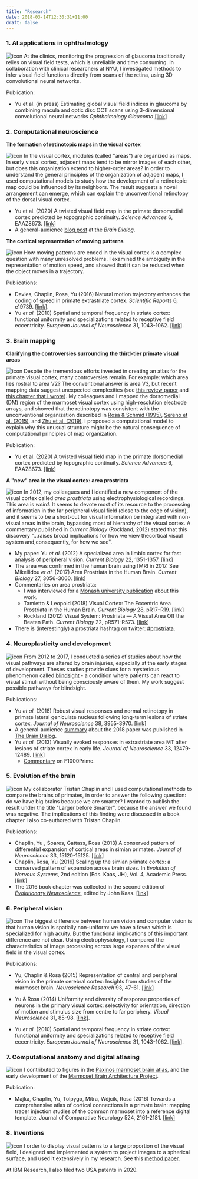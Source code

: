 ```yaml
---
title: "Research"
date: 2018-03-14T12:30:31+11:00
draft: false
---
```

### 1. AI applications in ophthalmology
![icon](/about/cam.png) At the clinics, monitoring the progression of glaucoma traditionally relies on visual field tests, which is unreliable and time consuming. In collaboration with clinical researchers at NYU, I investigated methods to infer visual field functions directly from scans of the retina, using 3D convolutional neural networks.

Publication:
- Yu et al. (in press) Estimating global visual field indices in glaucoma by combining macula and optic disc OCT scans using 3-dimensional convolutional neural networks _Ophthalmology Glaucoma_ [[link]](https://www.sciencedirect.com/science/article/pii/S2589419620301848)

### 2. Computational neuroscience 

**The formation of retinotopic maps in the visual cortex**

![icon](/about/elastic_net.png) In the visual cortex, modules (called "areas") are organized as maps. In early visual cortex, adjacent maps tend to be mirror images of each other, but does this organization extend to higher-order areas? In order to understand the general principles of the organization of adjacent maps, I used computational models to study how the development of a retinotopic map could be influenced by its neighbors. The result suggests a novel arrangement can emerge, which can explain the unconventional retinotopy of the dorsal visual cortex.

- Yu et al. (2020) A twisted visual field map in the primate dorsomedial cortex predicted by topographic continuity. _Science Advances_ 6, EAAZ8673. [[link]](https://advances.sciencemag.org/content/6/44/eaaz8673)
- A general-audience [blog post](https://www.cibf.edu.au/maps) at the _Brain Dialog_.

**The cortical representation of moving patterns**

![icon](/about/speed_tuning.jpg) How moving patterns are ended in the visual cortex is a complex question with many unresolved problems. I examined the ambiguity in the representation of motion speed, and showed that it can be reduced when the object moves in a trajectory.

Publications:

- Davies, Chaplin, Rosa, Yu (2016) Natural motion trajectory enhances the coding of speed in primate extrastriate cortex. _Scientific Reports_ 6, e19739. [[link]](https://www.nature.com/articles/srep19739).
- Yu _et al._ (2010) Spatial and temporal frequency in striate cortex: functional uniformity and specializations related to receptive field eccentricity. _European Journal of Neuroscience_ 31, 1043-1062. [[link]](http://jov.arvojournals.org/article.aspx?articleid=2193721).


### 3. Brain mapping

**Clarifying the controversies surrounding the third-tier primate visual areas**

![icon](/about/dm.jpg) Despite the tremendous efforts invested in creating an atlas for the primate visual cortex, many controversies remain. For example: which area lies rostral to area V2? The conventional answer is area V3, but recent mapping data suggest unexpected complexities (see [this review paper](https://pubmed.ncbi.nlm.nih.gov/26241792/) and [this chapter that I wrote](http://www.springer.com/gp/book/9783319550640)). My colleagues and I mapped the dorsomedial (DM) region of the marmoset visual cortex using high-resolution electrode arrays, and showed that the retinotopy was consistent with the unconventional organization described in [Rosa & Schmid (1995)](https://pubmed.ncbi.nlm.nih.gov/7499529/), [Sereno et al. (2015)](https://www.ncbi.nlm.nih.gov/pmc/articles/PMC4733890/), and [Zhu et al. (2019)](https://www.pnas.org/content/116/6/2306.abstract). I proposed a computational model to explain why this unusual structure might be the natural consequence of computational principles of map organization.

Publication:

- Yu et al. (2020) A twisted visual field map in the primate dorsomedial cortex predicted by topographic continuity. _Science Advances_ 6, EAAZ8673. [[link]](https://advances.sciencemag.org/content/6/44/eaaz8673)

**A "new" area in the visual cortex: area prostriata**

![icon](/about/prostriata.jpg) In 2012, my colleagues and I identified a new component of the visual cortex called _area prostriata_ using electrophysiological recordings. This area is _weird_. It seems to devote most of its resource to the processing of information in the far peripheral visual field (close to the edge of vision), and it seems to be a short-cut for visual information be integrated with non-visual areas in the brain, bypassing most of hierarchy of the visual cortex. A commentary published in _Current Biology_ (Rockland, 2012) stated that this discovery "...raises broad implications for how we view thecortical visual system and,consequently, for how we see".

- My paper: Yu _et al._ (2012) A specialized area in limbic cortex for fast analysis of peripheral vision. _Current Biology_ 22, 1351-1357. [[link](https://www.ncbi.nlm.nih.gov/pubmed/22704993)]
- The area was confirmed in the human brain using fMRI in 2017. See Mikellidou _et al._ (2017) Area Prostriata in the Human Brain. _Current Biology_ 27, 3056-3060. [[link](https://www.ncbi.nlm.nih.gov/pubmed/28966090)]
- Commentaries on area prostriata:
  - I was interviewed for a [Monash university publication](/monash_magazine_article.pdf) about this work.
  - Tamietto & Leopold (2018) Visual Cortex: The Eccentric Area Prostriata in the Human Brain. _Current Biology_ 28, pR17–R19. [[link](http://www.cell.com/current-biology/fulltext/S0960-9822(17)31451-3)]
  - Rockland (2012) Visual System: Prostriata — A Visual Area Off the Beaten Path. _Current Biology_ 22, pR571-R573. [[link](https://www.sciencedirect.com/science/article/pii/S0960982212005830)]
- There is (interestingly) a prostriata hashtag on twitter: [#prostriata](https://twitter.com/hashtag/prostriata?src=hash).

### 4. Neuroplasticity and development
![icon](/about/lgn_rf.png) From 2012 to 2017, I conducted a series of studies about how the visual pathways are altered by brain injuries, especially at the early stages of development. Theses studies provide clues for a mysterious phenomenon called [blindsight](https://en.wikipedia.org/wiki/Blindsight) - a condition where patients can react to visual stimuli without being consciously aware of them. My work suggest possible pathways for blindsight.

Publications:

  - Yu _et al._ (2018) Robust visual responses and normal retinotopy in primate lateral geniculate nucleus following long-term lesions of striate cortex. _Journal of Neuroscience_ 38, 3955-3970. [[link]](http://www.jneurosci.org/content/38/16/3955)
  - A general-audience [summary](https://www.cibf.edu.au/the-brain-can-still-see) about the 2018 paper was published in [The Brain Dialog](https://www.cibf.edu.au).
  - Yu _et al._ (2013) Visually evoked responses in extrastriate area MT after lesions of striate cortex in early life. _Journal of Neuroscience_ 33, 12479-12489. [[link]](https://www.jneurosci.org/content/33/30/12479.long)
      - [Commentary](https://f1000.com/prime/718046975) on F1000Prime.

### 5. Evolution of the brain
![icon](/about/evolution.jpg)
My collaborator Tristan Chaplin and I used computational methods to compare the brains of primates, in order to answer the following question: do we have big brains because we are smarter? I wanted to publish the result under the title "Larger before Smarter", because the answer we found was negative. The implications of this finding were discussed in a book chapter I also co-authored with Tristan Chaplin.

Publications:

- Chaplin, Yu , Soares, Gattass, Rosa (2013) A conserved pattern of differential expansion of cortical areas in simian primates. _Journal of Neuroscience_ 33, 15120-15125. [[link]](http://www.jneurosci.org/content/33/38/15120)
- Chaplin, Rosa, Yu (2016) Scaling up the simian primate cortex: a conserved pattern of expansion across brain sizes. In _Evolution of Nervous Systems_, 2nd edition (Eds. Kaas, JH), Vol. 4, Academic Press. [[link]](https://www.sciencedirect.com/science/referenceworks/9780128040966)
- The 2016 book chapter was collected in the second edition of [_Evolutionary Neuroscience_](https://www.sciencedirect.com/book/9780128205846/evolutionary-neuroscience), edited by John Kaas. [[link]](https://www.sciencedirect.com/science/article/pii/B9780128205846000222)


### 6. Peripheral vision
![icon](/about/rf_mapping.png)
The biggest difference between human vision and computer vision is that human vision is spatially non-uniform: we have a fovea which is specialized for high acuity. But the functional implications of this important difference are not clear. Using electrophysiology, I compared the characteristics of image processing across large expanses of the visual field in the visual cortex.

Publications:

- Yu, Chaplin & Rosa (2015) Representation of central and peripheral vision in the primate cerebral cortex: Insights from studies of the marmoset brain. _Neuroscience Research_ 93, 47-61. [[link]](https://www.sciencedirect.com/science/article/abs/pii/S0168010214002156)

- Yu & Rosa (2014) Uniformity and diversity of response properties of neurons in the primary visual cortex: selectivity for orientation, direction of motion and stimulus size from centre to far periphery. _Visual Neuroscience_ 31, 85-98. [[link]](https://www.cambridge.org/core/journals/visual-neuroscience/article/abs/uniformity-and-diversity-of-response-properties-of-neurons-in-the-primary-visual-cortex-selectivity-for-orientation-direction-of-motion-and-stimulus-size-from-center-to-far-periphery/7CAA7AB6713B67DFEAE7FEB51DA34774).

- Yu _et al._ (2010) Spatial and temporal frequency in striate cortex: functional uniformity and specializations related to receptive field eccentricity. _European Journal of Neuroscience_ 31, 1043-1062. [[link]](http://jov.arvojournals.org/article.aspx?articleid=2193721).

### 7. Computational anatomy and digital atlasing

![icon](/about/atlas.jpg)
I contributed to figures in the [Paxinos marmoset brain atlas](https://www.researchgate.net/publication/335871101_PDF_of_The_Marmoset_Brain_in_Stereotaxic_Coordinates), and the early development of the [Marmoset Brain Architecture Project](http://www.marmosetbrain.org).

Publication:

- Majka, Chaplin, Yu, Tolpygo, Mitra, Wójcik, Rosa (2016) Towards a comprehensive atlas of cortical connections in a primate brain: mapping tracer injection studies of the common marmoset into a reference digital template. Journal of Comparative Neurology 524, 2161-2181. [[link]](https://pubmed.ncbi.nlm.nih.gov/27099164/)


### 8. Inventions
![icon](/about/projection.png)
I order to display visual patterns to a large proportion of the visual field, I designed and implemented a system to project images to a spherical surface, and used it extensively in my research. See this [method paper](http://jov.arvojournals.org/article.aspx?articleid=2193721).

At IBM Research, I also filed two USA patents in 2020.

